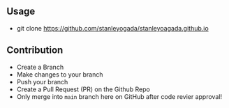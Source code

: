 ## Usage
- git clone https://github.com/stanleyogada/stanleyoagada.github.io


## Contribution
- Create a Branch
- Make changes to your branch
- Push your branch
- Create a Pull Request (PR) on the Github Repo
- Only merge into `main` branch here on GitHub after code revier approval!
